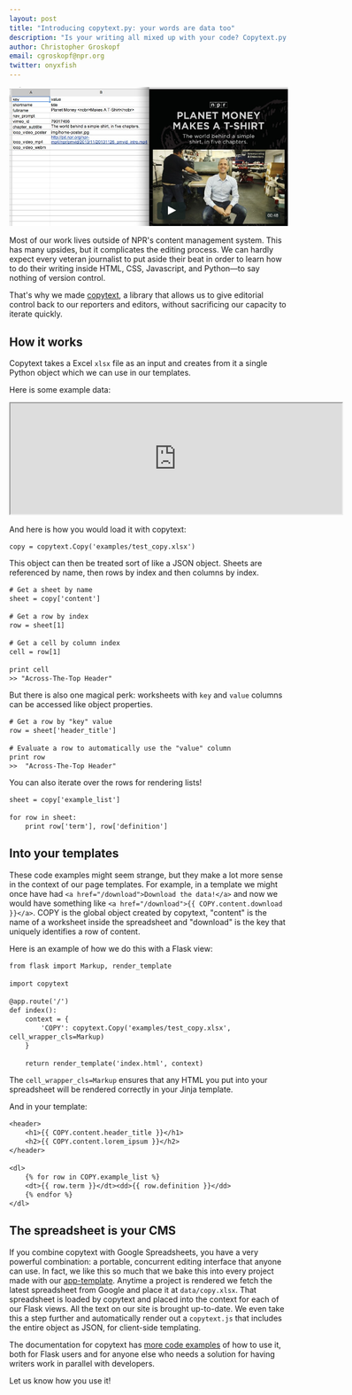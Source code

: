 ```yaml
---
layout: post
title: "Introducing copytext.py: your words are data too"
description: "Is your writing all mixed up with your code? Copytext.py gives editorial control back to reporters and editors."
author: Christopher Groskopf
email: cgroskopf@npr.org
twitter: onyxfish
---
```


!["We used copytext for Planet Money Makes a T-Shirt.](/img/copytext.jpg)

Most of our work lives outside of NPR's content management system. This has many upsides, but it complicates the editing process. We can hardly expect every veteran journalist to put aside their beat in order to learn how to do their writing inside HTML, CSS, Javascript, and Python&mdash;to say nothing of version control.

That's why we made [copytext](http://copytext.readthedocs.org), a library that allows us to give editorial control back to our reporters and editors, without sacrificing our capacity to iterate quickly.

## How it works

Copytext takes a Excel ``xlsx`` file as an input and creates from it a single Python object which we can use in our templates.

Here is some example data:

<iframe width="600px" height="200px" src="https://docs.google.com/spreadsheets/d/10XiE39UYJ7aEMTlx3XVn9OoDPn4eFU4EiX6bIzgk3OA/pubhtml?widget=true&amp;headers=false"></iframe>

And here is how you would load it with copytext:

    copy = copytext.Copy('examples/test_copy.xlsx')

This object can then be treated sort of like a JSON object. Sheets are referenced by name, then rows by index and then columns by index.

    # Get a sheet by name
    sheet = copy['content']
    
    # Get a row by index
    row = sheet[1]

    # Get a cell by column index
    cell = row[1]
    
    print cell
    >> "Across-The-Top Header"
    
But there is also one magical perk: worksheets with ``key`` and ``value`` columns can be accessed like object properties.

    # Get a row by "key" value
    row = sheet['header_title']
      
    # Evaluate a row to automatically use the "value" column
    print row
    >>  "Across-The-Top Header"
    
You can also iterate over the rows for rendering lists!

    sheet = copy['example_list']
    
    for row in sheet:
        print row['term'], row['definition']
    
## Into your templates
    
These code examples might seem strange, but they make a lot more sense in the context of our page templates. For example, in a template we might once have had ``<a href="/download">Download the data!</a>`` and now we would have something like ``<a href="/download">{{ COPY.content.download }}</a>``. COPY is the global object created by copytext, "content" is the name of a worksheet inside the spreadsheet and "download" is the key that uniquely identifies a row of content.

Here is an example of how we do this with a Flask view:

    from flask import Markup, render_template
    
    import copytext
    
    @app.route('/')
    def index():
        context = {
            'COPY': copytext.Copy('examples/test_copy.xlsx', cell_wrapper_cls=Markup)
        }
    
        return render_template('index.html', context)
        
The ``cell_wrapper_cls=Markup`` ensures that any HTML you put into your spreadsheet will be rendered correctly in your Jinja template.

And in your template:
    
    <header>
        <h1>{{ COPY.content.header_title }}</h1>
        <h2>{{ COPY.content.lorem_ipsum }}</h2>
    </header>
    
    <dl>
        {% for row in COPY.example_list %}
        <dt>{{ row.term }}</dt><dd>{{ row.definition }}</dd>
        {% endfor %}
    </dl>

## The spreadsheet is your CMS

If you combine copytext with Google Spreadsheets, you have a very powerful combination: a portable, concurrent editing interface that anyone can use. In fact, we like this so much that we bake this into every project made with our [app-template](https://github.com/nprapps/app-template). Anytime a project is rendered we fetch the latest spreadsheet from Google and place it at ``data/copy.xlsx``. That spreadsheet is loaded by copytext and placed into the context for each of our Flask views. All the text on our site is brought up-to-date. We even take this a step further and automatically render out a ``copytext.js`` that includes the entire object as JSON, for client-side templating.

The documentation for copytext has [more code examples](http://copytext.readthedocs.org/en/latest/) of how to use it, both for Flask users and for anyone else who needs a solution for having writers work in parallel with developers.

Let us know how you use it! 
